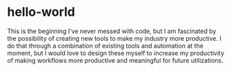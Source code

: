 # hello-world
This is the beginning
I've never messed with code, but I am fascinated by the possibility of creating new tools to make my industry more productive. I do that through a combination of existing tools and automation at the moment, but I would love to design these myself to increase my productivity of making workflows more productive and meaningful for future utilizations. 
